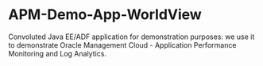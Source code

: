 # APM-Demo-App-WorldView
Convoluted Java EE/ADF application for demonstration purposes: we use it to demonstrate Oracle Management Cloud - Application Performance Monitoring and Log Analytics. 
